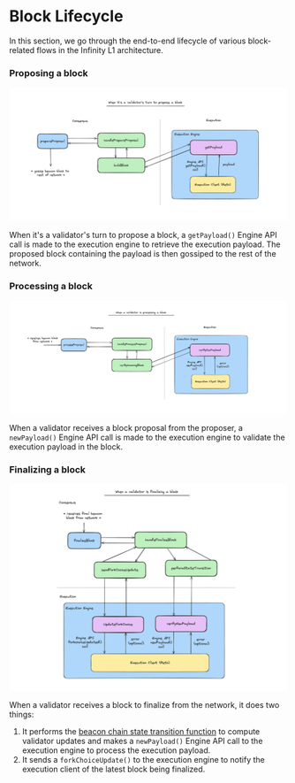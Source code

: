 # Block Lifecycle

In this section, we go through the end-to-end lifecycle of various block-related flows in the Infinity L1 architecture.

### Proposing a block

![propose block](../assets/propose-block.png)

When it's a validator's turn to propose a block, a `getPayload()` Engine API call is made to the execution engine to retrieve the execution payload. The proposed block containing the payload is then gossiped to the rest of the network.

### Processing a block

![process block](../assets/process-block.png)

When a validator receives a block proposal from the proposer, a `newPayload()` Engine API call is made to the execution engine to validate the execution payload in the block.

### Finalizing a block

![finalize block](../assets/finalize-block.png)

When a validator receives a block to finalize from the network, it does two things:

1. It performs the [beacon chain state transition function](https://eth2book.info/capella/part3/transition/) to compute validator updates and makes a `newPayload()` Engine API call to the execution engine to process the execution payload.
1. It sends a `forkChoiceUpdate()` to the execution engine to notify the execution client of the latest block being finalized.
